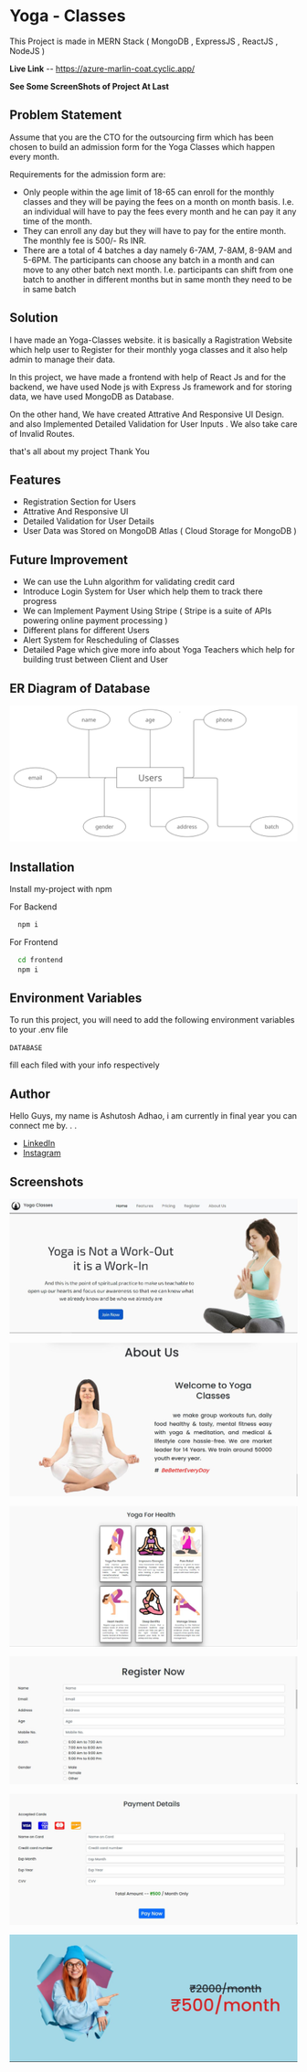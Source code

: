# Yoga - Classes

This Project is made in MERN Stack ( MongoDB , ExpressJS , ReactJS , NodeJS )

**Live Link** -- https://azure-marlin-coat.cyclic.app/

**See Some ScreenShots of Project At Last**

## Problem Statement

Assume that you are the CTO for the outsourcing firm which has been chosen to build an admission form for the Yoga Classes which happen every month.

Requirements for the admission form are:

- Only people within the age limit of 18-65 can enroll for the monthly classes and they will
  be paying the fees on a month on month basis. I.e. an individual will have to pay the fees
  every month and he can pay it any time of the month.
- They can enroll any day but they will have to pay for the entire month. The monthly fee is
  500/- Rs INR.
- There are a total of 4 batches a day namely 6-7AM, 7-8AM, 8-9AM and 5-6PM. The
  participants can choose any batch in a month and can move to any other batch next
  month. I.e. participants can shift from one batch to another in different months but in
  same month they need to be in same batch

## Solution

I have made an Yoga-Classes website. it is basically a Ragistration Website which help user to Register for their monthly yoga classes and it also help admin to manage their data.

In this project, we have made a frontend with help of React Js and for the backend, we have used Node js with Express Js framework and for storing data, we have used MongoDB as Database.

On the other hand, We have created Attrative And Responsive UI Design. and also Implemented Detailed Validation for User Inputs . We also take care of Invalid Routes.

that's all about my project Thank You

## Features

- Registration Section for Users
- Attrative And Responsive UI
- Detailed Validation for User Details
- User Data was Stored on MongoDB Atlas ( Cloud Storage for MongoDB )

## Future Improvement

- We can use the Luhn algorithm for validating credit card
- Introduce Login System for User which help them to track there progress
- We can Implement Payment Using Stripe ( Stripe is a suite of APIs powering online payment processing )
- Different plans for different Users
- Alert System for Rescheduling of Classes
- Detailed Page which give more info about Yoga Teachers which help for building trust between Client and User  

## ER Diagram of Database 

![App Screenshot](./ScreenShot/ER_Diagram.JPG)

## Installation

Install my-project with npm

For Backend

```bash
  npm i
```

For Frontend

```bash
  cd frontend
  npm i
```

## Environment Variables

To run this project, you will need to add the following environment variables to your .env file

`DATABASE`

fill each filed with your info respectively

## Author


Hello Guys, my name is Ashutosh Adhao, i am currently in final year you can connect me by. . .

- [LinkedIn](https://www.linkedin.com/in/ashutoshadhao/)
- [Instagram](https://www.instagram.com/ashutoshadhao/)

## Screenshots

![App Screenshot](./ScreenShot/HomePage.JPG)

![App Screenshot](./ScreenShot/About.JPG)

![App Screenshot](./ScreenShot/Features.JPG)

![App Screenshot](./ScreenShot/Register2.JPG)

![App Screenshot](./ScreenShot/PaymentDetails.JPG)

![App Screenshot](./ScreenShot/Pricing.JPG)
